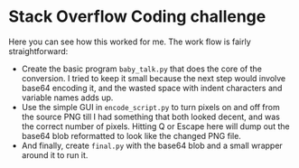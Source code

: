 # Stack Overflow Coding challenge

Here you can see how this worked for me.  The work flow is fairly straightforward:

* Create the basic program `baby_talk.py` that does the core of the conversion.  I tried to keep it small because the next step would involve base64 encoding it, and the wasted space with indent characters and variable names adds up.
* Use the simple GUI in `encode_script.py` to turn pixels on and off from the source PNG till I had something that both looked decent, and was the correct number of pixels.  Hitting Q or Escape here will dump out the base64 blob reformatted to look like the changed PNG file.
* And finally, create `final.py` with the base64 blob and a small wrapper around it to run it.
